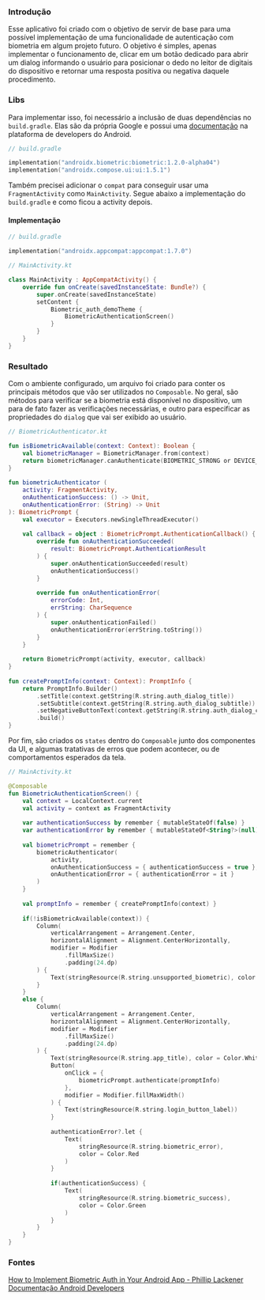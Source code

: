 
### Introdução

Esse aplicativo foi criado com o objetivo de servir de base para uma possível implementação de uma funcionalidade de autenticação com biometria em algum projeto futuro. O objetivo é simples, apenas implementar o funcionamento de, clicar em um botão dedicado para abrir um dialog informando o usuário para posicionar o dedo no leitor de digitais do dispositivo e retornar uma resposta positiva ou negativa daquele procedimento.

### Libs

Para implementar isso, foi necessário a inclusão de duas dependências no `build.gradle`. Elas são da própria Google e possui uma [documentação](https://developer.android.com/jetpack/androidx/releases/biometric?hl=pt-br) na plataforma de developers do Android.

``` Kotlin
// build.gradle

implementation("androidx.biometric:biometric:1.2.0-alpha04")  
implementation("androidx.compose.ui:ui:1.5.1")
```

Também precisei adicionar o `compat` para conseguir usar uma `FragmentActivity` como `MainActivity`. Segue abaixo a implementação do `build.gradle` e como ficou a activity depois.
#### Implementação

``` kotlin
// build.gradle

implementation("androidx.appcompat:appcompat:1.7.0")
```

``` kotlin
// MainActivity.kt

class MainActivity : AppCompatActivity() {  
    override fun onCreate(savedInstanceState: Bundle?) {  
        super.onCreate(savedInstanceState)  
        setContent {  
            Biometric_auth_demoTheme {  
                BiometricAuthenticationScreen()  
            }  
        }    
    }  
}
```

### Resultado

Com o ambiente configurado, um arquivo foi criado para conter os principais métodos que vão ser utilizados no `Composable`. No geral, são métodos para verificar se a biometria está disponível no dispositivo, um para de fato fazer as verificações necessárias, e outro para especificar as propriedades do `dialog` que vai ser exibido ao usuário.

``` kotlin
// BiometricAuthenticator.kt

fun isBiometricAvailable(context: Context): Boolean {  
    val biometricManager = BiometricManager.from(context)  
    return biometricManager.canAuthenticate(BIOMETRIC_STRONG or DEVICE_CREDENTIAL) == BiometricManager.BIOMETRIC_SUCCESS  
}  
  
fun biometricAuthenticator (  
    activity: FragmentActivity,  
    onAuthenticationSuccess: () -> Unit,  
    onAuthenticationError: (String) -> Unit  
): BiometricPrompt {  
    val executor = Executors.newSingleThreadExecutor()  
  
    val callback = object : BiometricPrompt.AuthenticationCallback() {  
        override fun onAuthenticationSucceeded(
	        result: BiometricPrompt.AuthenticationResult
	    ) {  
            super.onAuthenticationSucceeded(result)  
            onAuthenticationSuccess()  
        }  
  
        override fun onAuthenticationError(
	        errorCode: Int, 
	        errString: CharSequence
	    ) {  
            super.onAuthenticationFailed()  
            onAuthenticationError(errString.toString())  
        }  
    }  
  
    return BiometricPrompt(activity, executor, callback)  
}  
  
fun createPromptInfo(context: Context): PromptInfo {  
    return PromptInfo.Builder()  
        .setTitle(context.getString(R.string.auth_dialog_title))  
        .setSubtitle(context.getString(R.string.auth_dialog_subtitle))  
        .setNegativeButtonText(context.getString(R.string.auth_dialog_cancel))  
        .build()  
}
```

Por fim, são criados os `states` dentro do `Composable` junto dos componentes da UI, e algumas tratativas de erros que podem acontecer, ou de comportamentos esperados da tela.

``` kotlin
// MainActivity.kt

@Composable  
fun BiometricAuthenticationScreen() {  
    val context = LocalContext.current  
    val activity = context as FragmentActivity  
  
    var authenticationSuccess by remember { mutableStateOf(false) }  
    var authenticationError by remember { mutableStateOf<String?>(null) }  
  
    val biometricPrompt = remember {  
        biometricAuthenticator(  
            activity,  
            onAuthenticationSuccess = { authenticationSuccess = true },  
            onAuthenticationError = { authenticationError = it }  
        )  
    }  
  
    val promptInfo = remember { createPromptInfo(context) }  
  
    if(!isBiometricAvailable(context)) {  
        Column(  
            verticalArrangement = Arrangement.Center,  
            horizontalAlignment = Alignment.CenterHorizontally,  
            modifier = Modifier  
                .fillMaxSize()  
                .padding(24.dp)  
        ) {  
            Text(stringResource(R.string.unsupported_biometric), color = Color.White)  
        }  
    }  
    else {  
        Column(  
            verticalArrangement = Arrangement.Center,  
            horizontalAlignment = Alignment.CenterHorizontally,  
            modifier = Modifier  
                .fillMaxSize()  
                .padding(24.dp)  
        ) {  
            Text(stringResource(R.string.app_title), color = Color.White)  
            Button(  
                onClick = {  
                    biometricPrompt.authenticate(promptInfo)  
                },  
                modifier = Modifier.fillMaxWidth()  
            ) {  
                Text(stringResource(R.string.login_button_label))  
            }  
  
            authenticationError?.let {  
                Text(  
                    stringResource(R.string.biometric_error),  
                    color = Color.Red  
                )  
            }  
  
            if(authenticationSuccess) {  
                Text(  
                    stringResource(R.string.biometric_success),  
                    color = Color.Green  
                )  
            }  
        }  
    }  
}
```

### Fontes

[How to Implement Biometric Auth in Your Android App - Phillip Lackener](https://www.youtube.com/watch?v=_dCRQ9wta-I)
[Documentação Android Developers](https://developer.android.com/identity/sign-in/biometric-auth)
